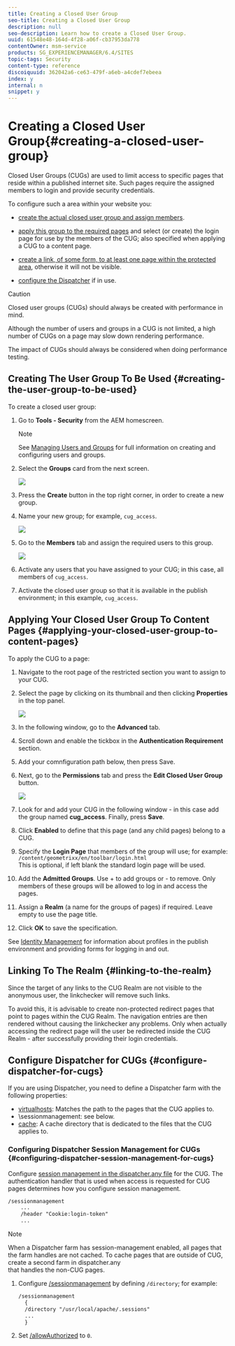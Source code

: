 ```yaml
---
title: Creating a Closed User Group
seo-title: Creating a Closed User Group
description: null
seo-description: Learn how to create a Closed User Group.
uuid: 61548e48-164d-4f28-a06f-cb37953da778
contentOwner: msm-service
products: SG_EXPERIENCEMANAGER/6.4/SITES
topic-tags: Security
content-type: reference
discoiquuid: 362042a6-ce63-479f-a6eb-a4cdef7ebeea
index: y
internal: n
snippet: y
---
```


# Creating a Closed User Group{#creating-a-closed-user-group}

Closed User Groups (CUGs) are used to limit access to specific pages that reside within a published internet site. Such pages require the assigned members to login and provide security credentials.

To configure such a area within your website you:

* [create the actual closed user group and assign members](#creatingtheusergrouptobeused).  

* [apply this group to the required pages](#applyingyourclosedusergrouptocontentpages) and select (or create) the login page for use by the members of the CUG; also specified when applying a CUG to a content page.  

* [create a link, of some form, to at least one page within the protected area](#linkingtotherealm), otherwise it will not be visible.
* [configure the Dispatcher](#configurethedispatcher) if in use.

>[!CAUTION]
>
>Closed user groups (CUGs) should always be created with performance in mind.
>
>Although the number of users and groups in a CUG is not limited, a high number of CUGs on a page may slow down rendering performance.
>
>The impact of CUGs should always be considered when doing performance testing.

## Creating The User Group To Be Used {#creating-the-user-group-to-be-used}

To create a closed user group:

1. Go to **Tools - Security** from the AEM homescreen.

   >[!NOTE]
   >
   >See [Managing Users and Groups](../../../sites/administering/using/security.md#managingusersandgroups) for full information on creating and configuring users and groups.

1. Select the **Groups** card from the next screen.

   ![](assets/screenshot_2018-10-30at145502.png)

1. Press the **Create** button in the top right corner, in order to create a new group.
1. Name your new group; for example, `cug_access`.

   ![](assets/screenshot_2018-10-30at151459.png)

1. Go to the **Members** tab and assign the required users to this group.

   ![](assets/screenshot_2018-10-30at151808.png)

1. Activate any users that you have assigned to your CUG; in this case, all members of `cug_access`.
1. Activate the closed user group so that it is available in the publish environment; in this example, `cug_access`.

## Applying Your Closed User Group To Content Pages {#applying-your-closed-user-group-to-content-pages}

To apply the CUG to a page:

1. Navigate to the root page of the restricted section you want to assign to your CUG.
1. Select the page by clicking on its thumbnail and then clicking **Properties** in the top panel.

   ![](assets/screenshot_2018-10-30at162632.png)

1. In the following window, go to the **Advanced** tab.
1. Scroll down and enable the tickbox in the **Authentication Requirement** section.  

1. Add your comnfiguration path below, then press Save.

   <!--
   Comment Type: remark
   Last Modified By: Alexandru Sarchiz (sarchiz)
   Last Modified Date: 2018-10-30T10:40:05.490-0400
   <p>To clarify what this means exactly.</p>
   -->

1. Next, go to the **Permissions** tab and press the **Edit Closed User Group** button.

   ![](assets/screenshot_2018-10-30at163003.png)

1. Look for and add your CUG in the following window - in this case add the group named **cug_access**. Finally, press **Save**.

   <!--
   Comment Type: remark
   Last Modified By: Alexandru Sarchiz (sarchiz)
   Last Modified Date: 2018-10-30T10:34:19.246-0400
   <p>Are steps below this one still required for Touch UI?<br /> </p>
   -->

1. Click **Enabled** to define that this page (and any child pages) belong to a CUG.
1. Specify the **Login Page** that members of the group will use; for example:  
   `/content/geometrixx/en/toolbar/login.html`   
   This is optional, if left blank the standard login page will be used.
1. Add the **Admitted Groups**. Use + to add groups or - to remove. Only members of these groups will be allowed to log in and access the pages.
1. Assign a **Realm** (a name for the groups of pages) if required. Leave empty to use the page title.
1. Click **OK** to save the specification.

See [Identity Management](../../../sites/administering/using/identity-management.md) for information about profiles in the publish environment and providing forms for logging in and out.

## Linking To The Realm {#linking-to-the-realm}

Since the target of any links to the CUG Realm are not visible to the anonymous user, the linkchecker will remove such links.

To avoid this, it is advisable to create non-protected redirect pages that point to pages within the CUG Realm. The navigation entries are then rendered without causing the linkchecker any problems. Only when actually accessing the redirect page will the user be redirected inside the CUG Realm - after successfully providing their login credentials.

## Configure Dispatcher for CUGs {#configure-dispatcher-for-cugs}

If you are using Dispatcher, you need to define a Dispatcher farm with the following properties:

* [virtualhosts](/content/help/en/experience-manager/dispatcher/using/dispatcher-configuration#IdentifyingVirtualHostsvirtualhosts): Matches the path to the pages that the CUG applies to.
* \sessionmanagement: see below.
* [cache](/content/help/en/experience-manager/dispatcher/using/dispatcher-configuration#ConfiguringtheDispatcherCachecache): A cache directory that is dedicated to the files that the CUG applies to.

### Configuring Dispatcher Session Management for CUGs {#configuring-dispatcher-session-management-for-cugs}

Configure [session management in the dispatcher.any file](/content/help/en/experience-manager/dispatcher/using/dispatcher-configuration#EnablingSecureSessionssessionmanagement) for the CUG. The authentication handler that is used when access is requested for CUG pages determines how you configure session management.

```xml
/sessionmanagement
    ...
    /header "Cookie:login-token" 
    ...
```

>[!NOTE]
>
>When a Dispatcher farm has session-management enabled, all pages that the farm handles are not cached. To cache pages that are outside of CUG, create a second farm in dispatcher.any  
>that handles the non-CUG pages.

1. Configure [/sessionmanagement](/content/help/en/experience-manager/dispatcher/using/dispatcher-configuration#EnablingSecureSessionssessionmanagement) by defining `/directory`; for example:

   ```xml
   /sessionmanagement
     {
     /directory "/usr/local/apache/.sessions"
     ...
     }
   ```

1. Set [/allowAuthorized](/content/help/en/experience-manager/dispatcher/using/dispatcher-configuration#main-pars_title_31) to `0`.

